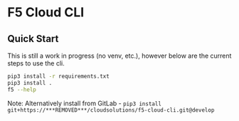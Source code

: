 # F5 Cloud CLI

## Quick Start

This is still a work in progress (no venv, etc.), however below are the current steps to use the cli.

```bash
pip3 install -r requirements.txt
pip3 install .
f5 --help
```

Note: Alternatively install from GitLab - ```pip3 install git+https://***REMOVED***/cloudsolutions/f5-cloud-cli.git@develop```
